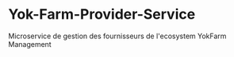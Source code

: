 # Yok-Farm-Provider-Service
Microservice de gestion des fournisseurs de l'ecosystem YokFarm Management
